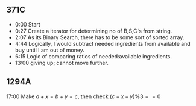 
## 371C

- 0:00 Start
- 0:27 Create a iterator for determining no of B,S,C's from string.
- 2:07 As its Binary Search, there has to be some sort of sorted array.
- 4:44 Logically, I would subtract needed ingredients from available and buy until I am out of money.
- 6:15 Logic of comparing ratios of needed:available ingredients.
- 13:00 giving up; cannot move further.



## 1294A

17:00 Make $a+x=b+y=c$, then check $(c-x-y)\%3==0$




